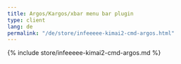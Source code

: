 ```yaml
---
title: Argos/Kargos/xbar menu bar plugin
type: client
lang: de
permalink: "/de/store/infeeeee-kimai2-cmd-argos.html"
---
```


{% include store/infeeeee-kimai2-cmd-argos.md %}
